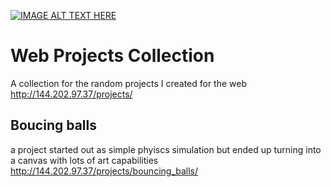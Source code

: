 [![IMAGE ALT TEXT HERE](https://img.youtube.com/vi/4Ke1FZxrXOA/0.jpg)](https://www.youtube.com/watch?v=4Ke1FZxrXOA)

# Web Projects Collection
A collection for the random projects I created for the web
http://144.202.97.37/projects/

## Boucing balls
a project started out as simple phyiscs simulation but ended up turning into a canvas with lots of art capabilities
http://144.202.97.37/projects/bouncing_balls/


